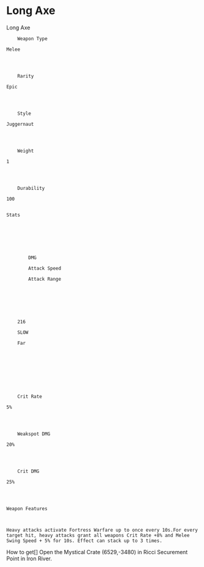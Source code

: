 # Long Axe

Long Axe


	
		
		
	
	



	
		Weapon Type
	
	Melee



	
		Rarity
	
	Epic



	
		Style
	
	Juggernaut



	
		Weight
	
	1



	
		Durability
	
	100


	Stats

	
	
	
	
		
		
			DMG
		
			Attack Speed 
		
			Attack Range
		
		
	
	
	
	
	
		216
	
		SLOW
	
		Far
	
	
	





	
		Crit Rate
	
	5%



	
		Weakspot DMG
	
	20%



	
		Crit DMG
	
	25%




	Weapon Features


	
	Heavy attacks activate Fortress Warfare up to once every 10s.For every target hit, heavy attacks grant all weapons Crit Rate +8% and Melee Swing Speed + 5% for 10s. Effect can stack up to 3 times.







How to get[]
Open the Mystical Crate (6529,-3480) in Ricci Securement Point in Iron River.
